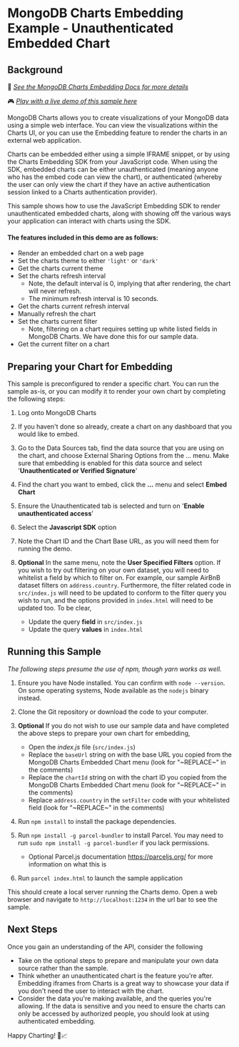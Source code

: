 # MongoDB Charts Embedding Example - Unauthenticated Embedded Chart

## Background

📄 _[See the MongoDB Charts Embedding Docs for more details](https://docs.mongodb.com/charts/saas/embedding-charts/)_

🎮 _[Play with a live demo of this sample here](https://codesandbox.io/s/charts-embeded-sdk-unauthenticated-embedded-chart-dw9hy)_

MongoDB Charts allows you to create visualizations of your MongoDB data using a simple web interface. You can view the visualizations within the Charts UI, or you can use the Embedding feature to render the charts in an external web application.

Charts can be embedded either using a simple IFRAME snippet, or by using the Charts Embedding SDK from your JavaScript code. When using the SDK, embedded charts can be either unauthenticated (meaning anyone who has the embed code can view the chart), or authenticated (whereby the user can only view the chart if they have an active authentication session linked to a Charts authentication provider).

This sample shows how to use the JavaScript Embedding SDK to render unauthenticated embedded charts, along with showing off the various ways your application can interact with charts using the SDK.

#### The features included in this demo are as follows:

- Render an embedded chart on a web page
- Set the charts theme to either `'light'` or `'dark'`
- Get the charts current theme
- Set the charts refresh interval
  - Note, the default interval is 0, implying that after rendering, the chart will never refresh.
  - The minimum refresh interval is 10 seconds.
- Get the charts current refresh interval
- Manually refresh the chart
- Set the charts current filter
  - Note, filtering on a chart requires setting up white listed fields in MongoDB Charts. We have done this for our sample data.
- Get the current filter on a chart

## Preparing your Chart for Embedding

This sample is preconfigured to render a specific chart. You can run the sample as-is, or you can modify it to render your own chart by completing the following steps:

1. Log onto MongoDB Charts

2. If you haven't done so already, create a chart on any dashboard that you would like to embed.

3. Go to the Data Sources tab, find the data source that you are using on the chart, and choose External Sharing Options from the ... menu. Make sure that embedding is enabled for this data source and select '**Unauthenticated or Verified Signature**'

4. Find the chart you want to embed, click the **...** menu and select **Embed Chart**

5. Ensure the Unauthenticated tab is selected and turn on '**Enable unauthenticated access**'

6. Select the **Javascript SDK** option

7. Note the Chart ID and the Chart Base URL, as you will need them for running the demo.

8. **Optional**
   In the same menu, note the **User Specified Filters** option. If you wish to try out filtering on your own dataset, you will need to whitelist a field by which to filter on. For example, our sample AirBnB dataset filters on `address.country`.
   Furthermore, the filter related code in `src/index.js` will need to be updated to conform to the filter query you wish to run, and the options provided in `index.html` will need to be updated too. To be clear,
   - Update the query **field** in `src/index.js`
   - Update the query **values** in `index.html`

## Running this Sample

_The following steps presume the use of npm, though yarn works as well._

1. Ensure you have Node installed. You can confirm with `node --version`. On some operating systems, Node available as the `nodejs` binary instead.

2. Clone the Git repository or download the code to your computer.

3. **Optional**
   If you do not wish to use our sample data and have completed the above steps to prepare your own chart for embedding,
   - Open the _index.js_ file (`src/index.js`)
   - Replace the `baseUrl` string on with the base URL you copied from the MongoDB Charts Embedded Chart menu (look for "\~REPLACE\~" in the comments)
   - Replace the `chartId` string on with the chart ID you copied from the MongoDB Charts Embedded Chart menu (look for "\~REPLACE\~" in the comments)
   - Replace `address.country` in the `setFilter` code with your whitelisted field (look for "\~REPLACE\~" in the comments)
4. Run `npm install` to install the package dependencies.
5. Run `npm install -g parcel-bundler` to install Parcel. You may need to run `sudo npm install -g parcel-bundler` if you lack permissions.
   - Optional Parcel.js documentation https://parceljs.org/ for more information on what this is
6. Run `parcel index.html` to launch the sample application

This should create a local server running the Charts demo. Open a web browser and navigate to `http://localhost:1234` in the url bar to see the sample.

## Next Steps

Once you gain an understanding of the API, consider the following

- Take on the optional steps to prepare and manipulate your own data source rather than the sample.
- Think whether an unauthenticated chart is the feature you're after. Embedding iframes from Charts is a great way to showcase your data if you don't need the user to interact with the chart.
- Consider the data you're making available, and the queries you're allowing. If the data is sensitive and you need to ensure the charts can only be accessed by authorized people, you should look at using authenticated embedding.

Happy Charting! 🚀📈
